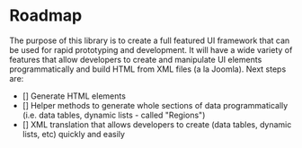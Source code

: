 # Roadmap

The purpose of this library is to create a full featured UI framework that can be used for rapid prototyping and development.  It will have a wide variety of features that allow developers to create and manipulate UI elements programmatically and build HTML from XML files (a la Joomla).  Next steps are:

- [] Generate HTML elements
- [] Helper methods to generate whole sections of data programmatically (i.e. data tables, dynamic lists - called "Regions")
- [] XML translation that allows developers to create (data tables, dynamic lists, etc) quickly and easily